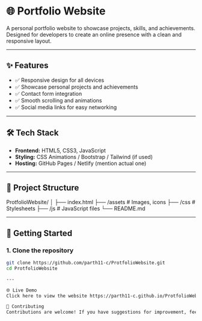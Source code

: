 # 🌐 Portfolio Website

A personal portfolio website to showcase projects, skills, and achievements. Designed for developers to create an online presence with a clean and responsive layout.

---

## ✨ Features
- ✅ Responsive design for all devices
- ✅ Showcase personal projects and achievements
- ✅ Contact form integration
- ✅ Smooth scrolling and animations
- ✅ Social media links for easy networking

---

## 🛠 Tech Stack
- **Frontend:** HTML5, CSS3, JavaScript
- **Styling:** CSS Animations / Bootstrap / Tailwind (if used)
- **Hosting:** GitHub Pages / Netlify (mention actual one)
  
---

## 📂 Project Structure
ProtfolioWebsite/
│
├── index.html
├── /assets # Images, icons
├── /css # Stylesheets
├── /js # JavaScript files
└── README.md




---

## 🚀 Getting Started

### 1. Clone the repository
```bash
git clone https://github.com/parth11-c/ProtfolioWebsite.git
cd ProtfolioWebsite

---

🌐 Live Demo
Click here to view the website https://parth11-c.github.io/ProtfolioWebsite/

🤝 Contributing
Contributions are welcome! If you have suggestions for improvement, feel free to fork the repo and submit a pull request.
